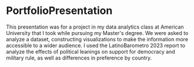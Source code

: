 # PortfolioPresentation
This presentation was for a project in my data analytics class at American University that I took while pursuing my Master's degree.
We were asked to analyze a dataset, constructing visualizations to make the information more accessible to a wider audience.
I used the LatinoBarometro 2023 report to analyze the effects of political leanings on support for democracy and military rule, as well as differences in preference by country.
